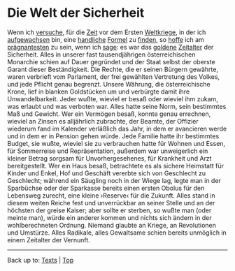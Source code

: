 # Die Welt der Sicherheit

Wenn ich [versuche](../../verbs/v/ve/versuchen.md), für die [Zeit](../../nouns/z/ze/Zeit.md) vor dem Ersten [Weltkriege](../../nouns/w/we/Weltkrieg.md), in der ich [aufgewachsen](../../verbs/a/au/aufwachsen.md) bin, eine [handliche](../../adjectives/h/ha/handlich.md) [Formel](../../nouns/f/fo/Formel.md) zu [finden](../../verbs/f/fi/finden.md), so [hoffe](../../verbs/h/ho/hoffen.md) ich am [prägnantesten](../../adjectives/p/pr/praegnant.md) zu sein, wenn ich [sage](../../verbs/s/sa/sagen.md): es war das [goldene](../../adjectives/g/go/golden.md) [Zeitalter](../../nouns/z/ze/Zeitalter.md) der Sicherheit. Alles in unserer fast tausendjährigen österreichischen Monarchie schien auf Dauer gegründet und der Staat selbst der oberste Garant dieser Beständigkeit. Die Rechte, die er seinen Bürgern gewährte, waren verbrieft vom Parlament, der frei gewählten Vertretung des Volkes, und jede Pflicht genau begrenzt. Unsere Währung, die österreichische Krone, lief in blanken Goldstücken um und verbürgte damit ihre Unwandelbarkeit. Jeder wußte, wieviel er besaß oder wieviel ihm zukam, was erlaubt und was verboten war. Alles hatte seine Norm, sein bestimmtes Maß und Gewicht. Wer ein Vermögen besaß, konnte genau errechnen, wieviel an Zinsen es alljährlich zubrachte, der Beamte, der Offizier wiederum fand im Kalender verläßlich das Jahr, in dem er avancieren werde und in dem er in Pension gehen würde. Jede Familie hatte ihr bestimmtes Budget, sie wußte, wieviel sie zu verbrauchen hatte für Wohnen und Essen, für Sommerreise und Repräsentation, außerdem war unweigerlich ein kleiner Betrag sorgsam für Unvorhergesehenes, für Krankheit und Arzt bereitgestellt. Wer ein Haus besaß, betrachtete es als sichere Heimstatt für Kinder und Enkel, Hof und Geschäft vererbte sich von Geschlecht zu Geschlecht; während ein Säugling noch in der Wiege lag, legte man in der Sparbüchse oder der Sparkasse bereits einen ersten Obolus für den Lebensweg zurecht, eine kleine ›Reserve‹ für die Zukunft. Alles stand in diesem weiten Reiche fest und unverrückbar an seiner Stelle und an der höchsten der greise Kaiser; aber sollte er sterben, so wußte man (oder meinte man), würde ein anderer kommen und nichts sich ändern in der wohlberechneten Ordnung. Niemand glaubte an Kriege, an Revolutionen und Umstürze. Alles Radikale, alles Gewaltsame schien bereits unmöglich in einem Zeitalter der Vernunft.

----

Back up to: [Texts](../index.md) | [Top](../../index.md)
